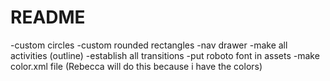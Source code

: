 # README #

-custom circles
-custom rounded rectangles
-nav drawer
-make all activities (outline)
-establish all transitions
-put roboto font in assets
-make color.xml file (Rebecca will do this because i have the colors)